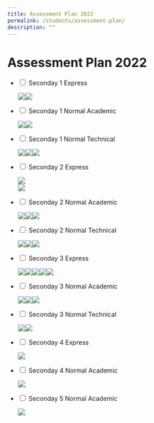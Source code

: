 ```yaml
---
title: Assessment Plan 2022
permalink: /students/assessment-plan/
description: ""
---
```

# **Assessment Plan 2022**


<ul class="jekyllcodex_accordion">
  <li>
    <input type="checkbox" id="accordion1">
    <label for="accordion1">Seconday 1 Express</label>
    <div>
      <p><img src="/images/Binder2_Page_04.jpg"><img src="/images/Binder2_Page_05.jpg"></p>
    </div>
	</li>
	  <li>
    <input type="checkbox" id="accordion2">
    <label for="accordion2">Seconday 1 Normal Academic</label>
    <div>
      <p><img src="/images/Binder2_Page_01.jpg"><img src="/images/Binder2_Page_02.jpg"></p>
    </div>
	</li>
		  <li>
    <input type="checkbox" id="accordion3">
    <label for="accordion3">Seconday 1 Normal Technical</label>
    <div>
      <p><img src="/images/Binder2_Page_06.jpg"><img src="/images/Binder2_Page_07.jpg"><img src="/images/Binder2_Page_08.jpg"></p>
    </div>
	</li>
		<li>
    <input type="checkbox" id="accordion4">
    <label for="accordion4">Seconday 2 Express</label>
    <div>
      <p><img src="/images/Binder2_Page_12.jpg"><br><img src="/images/Binder2_Page_13.jpg"></p>
    </div>
	</li>
		<li>
    <input type="checkbox" id="accordion5">
    <label for="accordion5">Seconday 2 Normal Academic</label>
    <div>
      <p><img src="/images/Binder2_Page_09.jpg"><img src="/images/Binder2_Page_10.jpg"><img src="/images/Binder2_Page_11.jpg"></p>
    </div>
	</li>
			<li>
    <input type="checkbox" id="accordion6">
    <label for="accordion6">Seconday 2 Normal Technical</label>
    <div>
      <p><img src="/images/Binder2_Page_14.jpg"><img src="/images/Binder2_Page_15.jpg"><img src="/images/Binder2_Page_16.jpg"></p>
    </div>
	</li>
			<li>
    <input type="checkbox" id="accordion7">
    <label for="accordion7">Seconday 3 Express</label>
    <div>
      <p><img src="/images/Binder2_Page_20.jpg"><img src="/images/Binder2_Page_21.jpg"><img src="/images/Binder2_Page_22.jpg"><img src="/images/Binder2_Page_23.jpg"><img src="/images/Binder2_Page_24.jpg"></p>
    </div>
	</li>
			<li>
    <input type="checkbox" id="accordion8">
    <label for="accordion8">Seconday 3 Normal Academic</label>
    <div>
      <p><img src="/images/Binder2_Page_17.jpg"><img src="/images/Binder2_Page_18.jpg"><img src="/images/Binder2_Page_19.jpg"></p>
    </div>
	</li>
				<li>
    <input type="checkbox" id="accordion9">
    <label for="accordion9">Seconday 3 Normal Technical</label>
    <div>
      <p><img src="/images/Binder2_Page_25.jpg"><img src="/images/Binder2_Page_26.jpg"></p>
    </div>
	</li>
	<li>
    <input type="checkbox" id="accordion10">
    <label for="accordion10">Seconday 4 Express</label>
    <div>
      <p><img src="/images/Binder1_Page_10-2048x1448-1.jpg"></p>
    </div>
	</li>
			<li>
    <input type="checkbox" id="accordion11">
    <label for="accordion11">Seconday 4 Normal Academic</label>
    <div>
      <p><img src="/images/Binder1_Page_11-2048x1448-1.jpg"></p>
    </div>
	</li>
			<li>
    <input type="checkbox" id="accordion12">
    <label for="accordion12">Seconday 5 Normal Academic</label>
    <div>
      <p><img src="/images/Binder1_Page_12-2048x1448-1.jpg"></p>
    </div>
	</li>
	</ul>